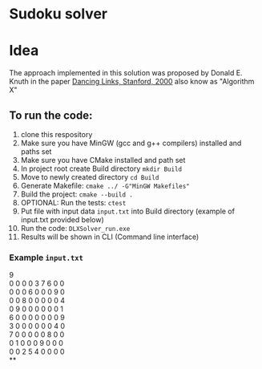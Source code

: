 # Sudoku solver
# Idea
The approach implemented in this solution was proposed by Donald E. Knuth in the paper [Dancing Links, Stanford, 2000](https://www.ocf.berkeley.edu/~jchu/publicportal/sudoku/0011047.pdf) also know as "Algorithm X"
## To run the code:
1. clone this respository
2. Make sure you have MinGW (gcc and g++ compilers) installed and paths set
3. Make sure you have CMake installed and path set
4. In project root create Build directory `mkdir Build`
5. Move to newly created directory `cd Build`
6. Generate Makefile: `cmake ../ -G"MinGW Makefiles"`
7. Build the project: `cmake --build .`
8. OPTIONAL: Run the tests: `ctest`
9. Put file with input data `input.txt` into Build directory (example of input.txt provided below)
10. Run the code: `DLXSolver_run.exe`
11. Results will be shown in CLI (Command line interface)

### Example `input.txt`
9<br>
0 0 0 0 3 7 6 0 0<br>
0 0 0 6 0 0 0 9 0<br>
0 0 8 0 0 0 0 0 4<br>
0 9 0 0 0 0 0 0 1<br>
6 0 0 0 0 0 0 0 9<br>
3 0 0 0 0 0 0 4 0<br>
7 0 0 0 0 0 8 0 0<br>
0 1 0 0 0 9 0 0 0<br>
0 0 2 5 4 0 0 0 0<br>
**
